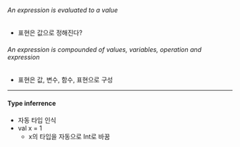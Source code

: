 ###### An expression is evaluated to a value
- 표현은 값으로 정해진다?
###### An expression is compounded of values, variables, operation and expression
- 표현은 값, 변수, 함수, 표현으로 구성
---
#### Type inferrence
- 자동 타입 인식
- val x = 1
  - x의 타입을 자동으로 Int로 바꿈
